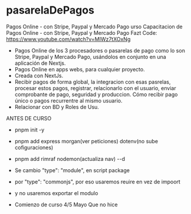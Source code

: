 # pasarelaDePagos
Pagos Online - con Stripe, Paypal y Mercado Pago
urso Capacitacion de Pagos Online - con Stripe, Paypal y Mercado Pago
Fazt Code: https://www.youtube.com/watch?v=MIWz7tXOxNg

* Pagos Online de los 3 procesadores o pasarelas de pago como lo son Stripe, Paypal y Mercado Pago, usándolos en conjunto en una aplicación de Nextjs.
* Pagos Online en apps webs, para cualquier proyecto. 
* Creada con NextJs.
* Recibir pagos de forma global, la integracion con esas pasrelas, procesar estos pagos, registrar, relacionarlo con el usuario, enviar comprobante de pago, seguridad y produccion.
Cómo recibir pago único o pagos recurrentre al mismo usuario.
* Relacionar con BD y Roles de Usu.

ANTES DE CURSO
* pnpm init -y
* pnpm add  express 
morgan(ver peticiones) 
dotenv(no sube cofiguraciones)
* pnpm add rimraf nodemon(actualiza nav) --d

 * Se cambio "type": "module", en script package
 * por "type": "commonjs",
 por eso usaremos reuire en vez de impoort
 * y no usaremos exportar el modulo
  
  
* Comienzo de curso 4/5 Mayo
Que no hice